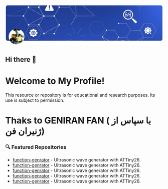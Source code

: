 ![My Profile Image](https://raw.githubusercontent.com/RomiranE-bike/RomiranE-bike/main/profile.jpg)
## Hi there 👋
# Welcome to My Profile!
This resource or repository is for educational and research purposes. Its use is subject to permission.
# 
# Thaks to GENIRAN FAN ( با سپاس از ژنیران فن)

### 🔍 Featured Repositories  
- [function-genrator](https://github.com/RomiranE-bike/function-genrator) - Ultrasonic wave generator with ATTiny26.  
- [function-genrator](https://github.com/RomiranE-bike/function-genrator) - Ultrasonic wave generator with ATTiny26.
- [function-genrator](https://github.com/RomiranE-bike/function-genrator) - Ultrasonic wave generator with ATTiny26.
- [function-genrator](https://github.com/RomiranE-bike/function-genrator) - Ultrasonic wave generator with ATTiny26.
- [function-genrator](https://github.com/RomiranE-bike/function-genrator) - Ultrasonic wave generator with ATTiny26.
<!--
**RomiranE-bike/RomiranE-bike** is a ✨ _special_ ✨ repository because its `README.md` (this file) appears on your GitHub profile.

Here are some ideas to get you started:

- 🔭 I’m currently working on ...
- 🌱 I’m currently learning ...
- 👯 I’m looking to collaborate on ...
- 🤔 I’m looking for help with ...
- 💬 Ask me about ...
- 📫 How to reach me: ...
- 😄 Pronouns: ...
- ⚡ Fun fact: ...
-->
